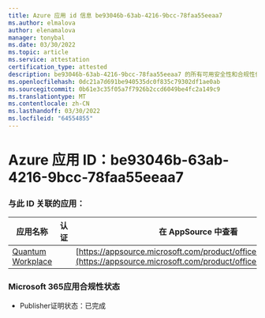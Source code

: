 ```yaml
---
title: Azure 应用 id 信息 be93046b-63ab-4216-9bcc-78faa55eeaa7
ms.author: elmalova
author: elenamalova
manager: tonybal
ms.date: 03/30/2022
ms.topic: article
ms.service: attestation
certification_type: attested
description: be93046b-63ab-4216-9bcc-78faa55eeaa7 的所有可用安全性和合规性信息。
ms.openlocfilehash: 0dc21a7d691be940535dc0f835c79302df1ae0ab
ms.sourcegitcommit: 0b61e3c35f05a7f7926b2ccd6049be4fc2a149c9
ms.translationtype: MT
ms.contentlocale: zh-CN
ms.lasthandoff: 03/30/2022
ms.locfileid: "64554855"
---
```

# <a name="azure-app-id-be93046b-63ab-4216-9bcc-78faa55eeaa7"></a>Azure 应用 ID：be93046b-63ab-4216-9bcc-78faa55eeaa7


### <a name="apps-associated-with-this-id"></a>与此 ID 关联的应用：
| **应用名称** | **认证** | **在 AppSource 中查看** |
|--------------|---------------|-----------------------|
| [Quantum Workplace](../forward/WA104381747.md) |  | [https://appsource.microsoft.com/product/office/WA104381747](https://appsource.microsoft.com/product/office/WA104381747) |

### <a name="microsoft-365-app-compliance-status"></a>Microsoft 365应用合规性状态
- Publisher证明状态：已完成
